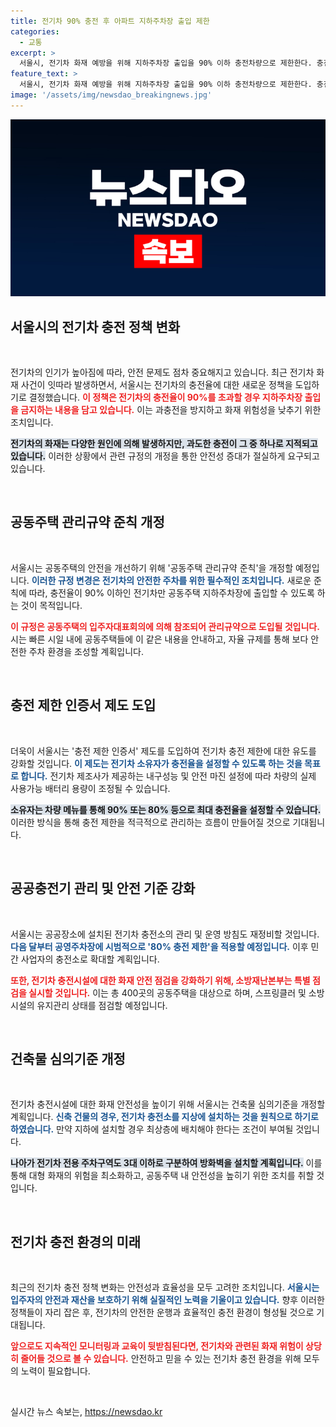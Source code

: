 ```yaml
---
title: 전기차 90% 충전 후 아파트 지하주차장 출입 제한
categories:
  - 교통
excerpt: >
  서울시, 전기차 화재 예방을 위해 지하주차장 출입을 90% 이하 충전차량으로 제한한다. 충전 제한 인증서 도입과 건축물 심의기준 개정으로 안전한 주거 공간을 확보할 계획이다. 전기차 소유자 여러분, 안전을 위해 반드시 주목하세요!
feature_text: >
  서울시, 전기차 화재 예방을 위해 지하주차장 출입을 90% 이하 충전차량으로 제한한다. 충전 제한 인증서 도입과 건축물 심의기준 개정으로 안전한 주거 공간을 확보할 계획이다. 전기차 소유자 여러분, 안전을 위해 반드시 주목하세요!
image: '/assets/img/newsdao_breakingnews.jpg'
---
```


<p><img src="/assets/img/newsdao_breakingnews.jpg" alt="cryptoinkorea 속보" /></p>

<h2 data-ke-size="size26">서울시의 전기차 충전 정책 변화</h2>

<p data-ke-size="size16">&nbsp;</p>

<p>전기차의 인기가 높아짐에 따라, 안전 문제도 점차 중요해지고 있습니다. 최근 전기차 화재 사건이 잇따라 발생하면서, 서울시는 전기차의 충전율에 대한 새로운 정책을 도입하기로 결정했습니다. <b><span style="color: #ee2323;">이 정책은 전기차의 충전율이 90%를 초과할 경우 지하주차장 출입을 금지하는 내용을 담고 있습니다.</span></b> 이는 과충전을 방지하고 화재 위험성을 낮추기 위한 조치입니다. </p>

<p><b><span style="background-color: #21538527;">전기차의 화재는 다양한 원인에 의해 발생하지만, 과도한 충전이 그 중 하나로 지적되고 있습니다.</span></b> 이러한 상황에서 관련 규정의 개정을 통한 안전성 증대가 절실하게 요구되고 있습니다.</p>

<p data-ke-size="size16">&nbsp;</p>

<h2 data-ke-size="size26">공동주택 관리규약 준칙 개정</h2>

<p data-ke-size="size16">&nbsp;</p>

<p>서울시는 공동주택의 안전을 개선하기 위해 '공동주택 관리규약 준칙'을 개정할 예정입니다. <b><span style="color: #1a5490;">이러한 규정 변경은 전기차의 안전한 주차를 위한 필수적인 조치입니다.</span></b> 새로운 준칙에 따라, 충전율이 90% 이하인 전기차만 공동주택 지하주차장에 출입할 수 있도록 하는 것이 목적입니다.</p>

<p><b><span style="color: #ee2323;">이 규정은 공동주택의 입주자대표회의에 의해 참조되어 관리규약으로 도입될 것입니다.</span></b> 시는 빠른 시일 내에 공동주택들에 이 같은 내용을 안내하고, 자율 규제를 통해 보다 안전한 주차 환경을 조성할 계획입니다.</p>

<p data-ke-size="size16">&nbsp;</p>

<h2 data-ke-size="size26">충전 제한 인증서 제도 도입</h2>

<p data-ke-size="size16">&nbsp;</p>

<p>더욱이 서울시는 '충전 제한 인증서' 제도를 도입하여 전기차 충전 제한에 대한 유도를 강화할 것입니다. <b><span style="color: #1a5490;">이 제도는 전기차 소유자가 충전율을 설정할 수 있도록 하는 것을 목표로 합니다.</span></b> 전기차 제조사가 제공하는 내구성능 및 안전 마진 설정에 따라 차량의 실제 사용가능 배터리 용량이 조정될 수 있습니다.</p>

<p><b><span style="background-color: #21538527;">소유자는 차량 메뉴를 통해 90% 또는 80% 등으로 최대 충전율을 설정할 수 있습니다.</span></b> 이러한 방식을 통해 충전 제한을 적극적으로 관리하는 흐름이 만들어질 것으로 기대됩니다.</p>

<p data-ke-size="size16">&nbsp;</p>

<h2 data-ke-size="size26">공공충전기 관리 및 안전 기준 강화</h2>

<p data-ke-size="size16">&nbsp;</p>

<p>서울시는 공공장소에 설치된 전기차 충전소의 관리 및 운영 방침도 재정비할 것입니다. <b><span style="color: #1a5490;">다음 달부터 공영주차장에 시범적으로 '80% 충전 제한'을 적용할 예정입니다.</span></b> 이후 민간 사업자의 충전소로 확대할 계획입니다.</p>

<p><b><span style="color: #ee2323;">또한, 전기차 충전시설에 대한 화재 안전 점검을 강화하기 위해, 소방재난본부는 특별 점검을 실시할 것입니다.</span></b> 이는 총 400곳의 공동주택을 대상으로 하며, 스프링클러 및 소방시설의 유지관리 상태를 점검할 예정입니다.</p>

<p data-ke-size="size16">&nbsp;</p>

<h2 data-ke-size="size26">건축물 심의기준 개정</h2>

<p data-ke-size="size16">&nbsp;</p>

<p>전기차 충전시설에 대한 화재 안전성을 높이기 위해 서울시는 건축물 심의기준을 개정할 계획입니다. <b><span style="color: #1a5490;">신축 건물의 경우, 전기차 충전소를 지상에 설치하는 것을 원칙으로 하기로 하였습니다.</span></b> 만약 지하에 설치할 경우 최상층에 배치해야 한다는 조건이 부여될 것입니다.</p>

<p><b><span style="background-color: #21538527;">나아가 전기차 전용 주차구역도 3대 이하로 구분하여 방화벽을 설치할 계획입니다.</span></b> 이를 통해 대형 화재의 위험을 최소화하고, 공동주택 내 안전성을 높히기 위한 조치를 취할 것입니다.</p>

<p data-ke-size="size16">&nbsp;</p>

<h2 data-ke-size="size26">전기차 충전 환경의 미래</h2>

<p data-ke-size="size16">&nbsp;</p>

<p>최근의 전기차 충전 정책 변화는 안전성과 효율성을 모두 고려한 조치입니다. <b><span style="color: #1a5490;">서울시는 입주자의 안전과 재산을 보호하기 위해 실질적인 노력을 기울이고 있습니다.</span></b> 향후 이러한 정책들이 자리 잡은 후, 전기차의 안전한 운행과 효율적인 충전 환경이 형성될 것으로 기대됩니다. </p>

<p><b><span style="color: #ee2323;">앞으로도 지속적인 모니터링과 교육이 뒷받침된다면, 전기차와 관련된 화재 위험이 상당히 줄어들 것으로 볼 수 있습니다.</span></b> 안전하고 믿을 수 있는 전기차 충전 환경을 위해 모두의 노력이 필요합니다. </p>

<p data-ke-size="size16">&nbsp;</p>
실시간 뉴스 속보는, <a href="https://newsdao.kr" rel="dofollow">https://newsdao.kr</a>


